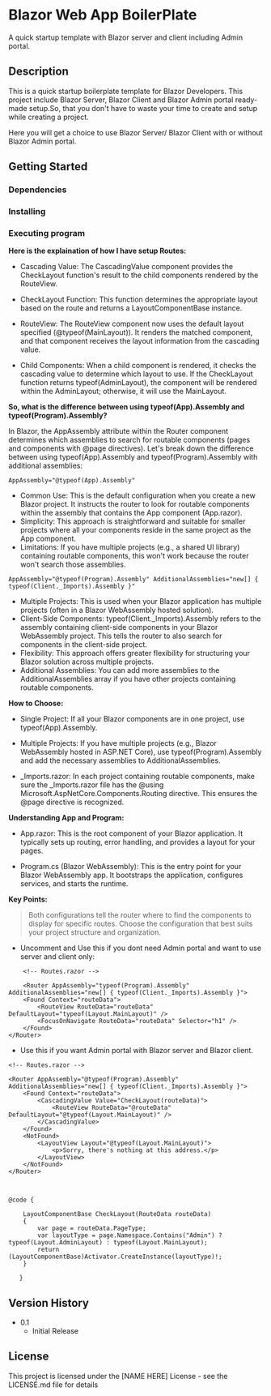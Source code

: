 # Blazor Web App BoilerPlate

A quick startup template with Blazor server and client including Admin portal.

## Description

This is a quick startup boilerplate template for Blazor Developers. This project include Blazor Server, Blazor Client and Blazor Admin portal ready-made setup.So, that you don't have to waste your time to create and setup while creating a project.

Here you will get a choice to use Blazor Server/ Blazor Client with or without Blazor Admin portal.

## Getting Started

### Dependencies

<!-- * Describe any prerequisites, libraries, OS version, etc., needed before installing program.
* ex. Windows 10 -->

### Installing

<!-- * How/where to download your program
* Any modifications needed to be made to files/folders -->

### Executing program
<!-- 
* How to run the program
* Step-by-step bullets
```
code blocks for commands
```
 -->
 **Here is the explaination of how I have setup Routes:**
 * Cascading Value: The CascadingValue component provides the CheckLayout function's result to the child components rendered by the RouteView.

* CheckLayout Function: This function determines the appropriate layout based on the route and returns a LayoutComponentBase instance.

* RouteView: The RouteView component now uses the default layout specified (@typeof(MainLayout)). It renders the matched component, and that component receives the layout information from the cascading value.

* Child Components: When a child component is rendered, it checks the cascading value to determine which layout to use. If the CheckLayout function returns typeof(AdminLayout), the component will be rendered within the AdminLayout; otherwise, it will use the MainLayout.

**So, what is the difference between using typeof(App).Assembly and typeof(Program).Assembly?**

In Blazor, the AppAssembly attribute within the Router component determines which assemblies to search for routable components (pages and components with @page directives). Let's break down the difference between using typeof(App).Assembly and typeof(Program).Assembly with additional assemblies:
```
AppAssembly="@typeof(App).Assembly"
```
* Common Use: This is the default configuration when you create a new Blazor project. It instructs the router to look for routable components within the assembly that contains the App component (App.razor).
*  Simplicity: This approach is straightforward and suitable for smaller projects where all your components reside in the same project as the App component.
* Limitations: If you have multiple projects (e.g., a shared UI library) containing routable components, this won't work because the router won't search those assemblies.
```
AppAssembly="@typeof(Program).Assembly" AdditionalAssemblies="new[] { typeof(Client._Imports).Assembly }"
```
* Multiple Projects: This is used when your Blazor application has multiple projects (often in a Blazor WebAssembly hosted solution).
* Client-Side Components: typeof(Client._Imports).Assembly refers to the assembly containing client-side components in your Blazor WebAssembly project. This tells the router to also search for components in the client-side project.
* Flexibility: This approach offers greater flexibility for structuring your Blazor solution across multiple projects.
* Additional Assemblies: You can add more assemblies to the AdditionalAssemblies array if you have other projects containing routable components.

**How to Choose:**

* Single Project: If all your Blazor components are in one project, use typeof(App).Assembly.

* Multiple Projects: If you have multiple projects (e.g., Blazor WebAssembly hosted in ASP.NET Core), use typeof(Program).Assembly and add the necessary assemblies to AdditionalAssemblies.

* _Imports.razor: In each project containing routable components, make sure the _Imports.razor file has the @using Microsoft.AspNetCore.Components.Routing directive. This ensures the @page directive is recognized.

**Understanding App and Program:**

* App.razor: This is the root component of your Blazor application. It typically sets up routing, error handling, and provides a layout for your pages.

* Program.cs (Blazor WebAssembly): This is the entry point for your Blazor WebAssembly app. It bootstraps the application, configures services, and starts the runtime.

**Key Points:**

>Both configurations tell the router where to find the components to display for specific routes.
Choose the configuration that best suits your project structure and organization.

* Uncomment and Use this if you dont need Admin portal and want to use server and client only:
```
    <!-- Routes.razor -->
    
    <Router AppAssembly="typeof(Program).Assembly" AdditionalAssemblies="new[] { typeof(Client._Imports).Assembly }">
    <Found Context="routeData">
        <RouteView RouteData="routeData" DefaultLayout="typeof(Layout.MainLayout)" />
        <FocusOnNavigate RouteData="routeData" Selector="h1" />
    </Found>
</Router>
```

* Use this if you want Admin portal with Blazor server and Blazor client.
```
<!-- Routes.razor -->

<Router AppAssembly="@typeof(Program).Assembly" AdditionalAssemblies="new[] { typeof(Client._Imports).Assembly }">
    <Found Context="routeData">
        <CascadingValue Value="CheckLayout(routeData)">
            <RouteView RouteData="@routeData" DefaultLayout="@typeof(Layout.MainLayout)" />
        </CascadingValue>
    </Found>
    <NotFound>
        <LayoutView Layout="@typeof(Layout.MainLayout)">
            <p>Sorry, there's nothing at this address.</p>
        </LayoutView>
    </NotFound>
</Router>



@code {
   
    LayoutComponentBase CheckLayout(RouteData routeData)
    {
        var page = routeData.PageType;
        var layoutType = page.Namespace.Contains("Admin") ? typeof(Layout.AdminLayout) : typeof(Layout.MainLayout);
        return (LayoutComponentBase)Activator.CreateInstance(layoutType)!;
    }

   }
```
<!-- ## Help
 
Any advise for common problems or issues.
```
command to run if program contains helper info
```  -->

<!-- ## Authors

Contributors names and contact info

ex. Dominique Pizzie  
ex. [@DomPizzie](https://twitter.com/dompizzie) -->

## Version History

<!-- * 0.2
    * Various bug fixes and optimizations
    * See [commit change]() or See [release history]()-->
* 0.1
    * Initial Release 

## License

This project is licensed under the [NAME HERE] License - see the LICENSE.md file for details
<!--
## Acknowledgments

 Inspiration, code snippets, etc.
* [awesome-readme](https://github.com/matiassingers/awesome-readme)
* [PurpleBooth](https://gist.github.com/PurpleBooth/109311bb0361f32d87a2)
* [dbader](https://github.com/dbader/readme-template)
* [zenorocha](https://gist.github.com/zenorocha/4526327)
* [fvcproductions](https://gist.github.com/fvcproductions/1bfc2d4aecb01a834b46) -->